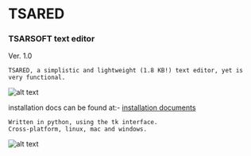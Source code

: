 # TSARED 
### TSARSOFT text editor

Ver. 1.0
```
TSARED, a simplistic and lightweight (1.8 KB!) text editor, yet is very functional.
```

![alt text](https://i.ibb.co/bWg88y9/TSARED-logo-1440-1440.png)

installation docs can be found at:-
[installation documents](https://github.com/TSARSOFT/TSARED/blob/master/doc/install.md)
```
Written in python, using the tk interface.
Cross-platform, linux, mac and windows.
```
![alt text](https://i.ibb.co/Lv78hTt/Screenshot-20191022-173749.png)
